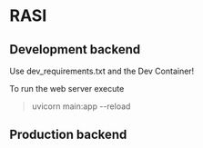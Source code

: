 # RASI

## Development backend

Use dev_requirements.txt and the Dev Container!

To run the web server execute

> uvicorn main:app --reload

## Production backend
